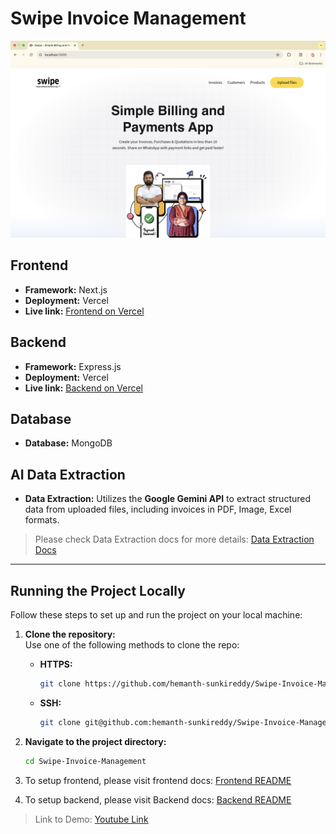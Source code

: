 # Swipe Invoice Management

![Home Page](frontend/public/images/home-page.png)

## Frontend
- **Framework:** Next.js  
- **Deployment:** Vercel  
- **Live link:** [Frontend on Vercel](https://swipe-invoice-management-frontend.vercel.app/)  

## Backend
- **Framework:** Express.js  
- **Deployment:** Vercel  
- **Live link:** [Backend on Vercel](https://swipe-invoice-management.vercel.app/)  

## Database
- **Database:** MongoDB

## AI Data Extraction
- **Data Extraction:** Utilizes the **Google Gemini API** to extract structured data from uploaded files, including invoices in PDF, Image, Excel formats.
> Please check Data Extraction docs for more details: [Data Extraction Docs](https://github.com/hemanth-sunkireddy/Swipe-Invoice-Management/wiki/AI-Data-Extraction)
---

## Running the Project Locally

Follow these steps to set up and run the project on your local machine:

1. **Clone the repository:**  
   Use one of the following methods to clone the repo:

   - **HTTPS:**
     ```bash
     git clone https://github.com/hemanth-sunkireddy/Swipe-Invoice-Management.git
     ```
   - **SSH:**
     ```bash
     git clone git@github.com:hemanth-sunkireddy/Swipe-Invoice-Management.git
     ```

2. **Navigate to the project directory:**
   ```bash
   cd Swipe-Invoice-Management

3. To setup frontend, please visit frontend docs: [Frontend README](frontend/README.md)
4. To setup backend, please visit Backend docs: [Backend README](backend/README.md)


> Link to Demo: [Youtube Link](https://youtu.be/cb_3X5W17n4)





